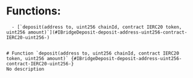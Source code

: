 



  # Functions:
      - [`deposit(address to, uint256 chainId, contract IERC20 token, uint256 amount)`](#IBridgeDeposit-deposit-address-uint256-contract-IERC20-uint256-)


    # Function `deposit(address to, uint256 chainId, contract IERC20 token, uint256 amount)` {#IBridgeDeposit-deposit-address-uint256-contract-IERC20-uint256-}
    No description
    

